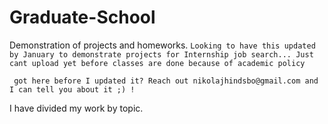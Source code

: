 # Graduate-School
Demonstration of projects and homeworks. `Looking to have this updated by January to demonstrate projects for Internship job search... Just cant upload yet before classes are done because of academic policy`

` got here before I updated it? Reach out nikolajhindsbo@gmail.com and I can tell you about it ;) !`

I have divided my work by topic.
